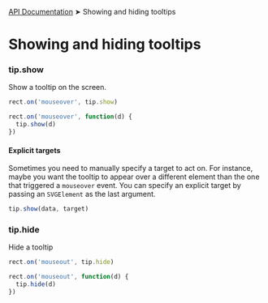 [API Documentation](index.md) ➤ Showing and hiding tooltips

# Showing and hiding tooltips

### tip.show
Show a tooltip on the screen.

``` javascript
rect.on('mouseover', tip.show)
```

``` javascript
rect.on('mouseover', function(d) {
  tip.show(d)
})
```

#### Explicit targets
Sometimes you need to manually specify a target to act on.  For instance, maybe
you want the tooltip to appear over a different element than the one that triggered
a `mouseover` event.  You can specify an explicit target by passing an `SVGElement`
as the last argument.

``` javascript
tip.show(data, target)
```


### tip.hide
Hide a tooltip

``` javascript
rect.on('mouseout', tip.hide)
```

``` javascript
rect.on('mouseout', function(d) {
  tip.hide(d)
})
```
